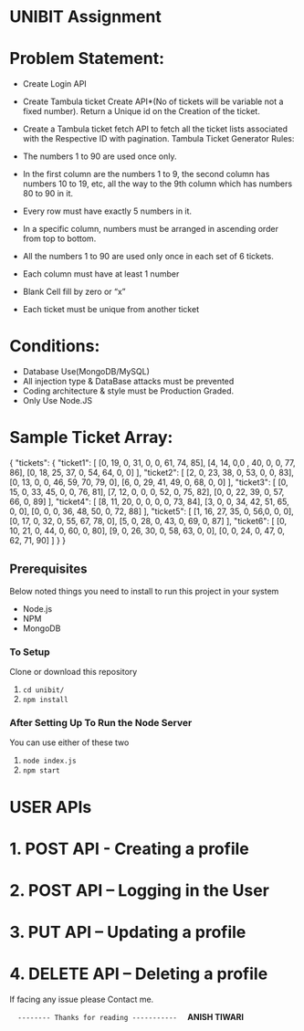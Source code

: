 # UNIBIT Assignment

# Problem Statement:
- Create Login API
- Create Tambula ticket Create API*(No of tickets will be variable not a fixed number).
Return a Unique id on the Creation of the ticket.
- Create a Tambula ticket fetch API to fetch all the ticket lists associated with the
Respective ID with pagination.
Tambula Ticket Generator Rules:

- The numbers 1 to 90 are used once only.
- In the first column are the numbers 1 to 9, the second column has numbers
10 to 19, etc, all the way to the 9th column which has numbers 80 to 90 in it.
- Every row must have exactly 5 numbers in it.
- In a specific column, numbers must be arranged in ascending order from top
to bottom.
- All the numbers 1 to 90 are used only once in each set of 6 tickets.
- Each column must have at least 1 number
- Blank Cell fill by zero or “x”
- Each ticket must be unique from another ticket

# Conditions:
- Database Use(MongoDB/MySQL)
- All injection type & DataBase attacks must be prevented
- Coding architecture & style must be Production Graded.
- Only Use Node.JS

# Sample Ticket Array:
{
"tickets": {
"ticket1": [
[0, 19, 0, 31, 0, 0, 61, 74, 85],
[4, 14, 0,0 , 40, 0, 0, 77, 86],
[0, 18, 25, 37, 0, 54, 64, 0, 0]
],
"ticket2": [
[2, 0, 23, 38, 0, 53, 0, 0, 83],
[0, 13, 0, 0, 46, 59, 70, 79, 0],
[6, 0, 29, 41, 49, 0, 68, 0, 0]
],
"ticket3": [
[0, 15, 0, 33, 45, 0, 0, 76, 81],
[7, 12, 0, 0, 0, 52, 0, 75, 82],
[0, 0, 22, 39, 0, 57, 66, 0, 89]
],
"ticket4": [
[8, 11, 20, 0, 0, 0, 0, 73, 84],
[3, 0, 0, 34, 42, 51, 65, 0, 0],
[0, 0, 0, 36, 48, 50, 0, 72, 88]
],
"ticket5": [
[1, 16, 27, 35, 0, 56,0, 0, 0],
[0, 17, 0, 32, 0, 55, 67, 78, 0],
[5, 0, 28, 0, 43, 0, 69, 0, 87]
],
"ticket6": [
[0, 10, 21, 0, 44, 0, 60, 0, 80],
[9, 0, 26, 30, 0, 58, 63, 0, 0],
[0, 0, 24, 0, 47, 0, 62, 71, 90]
]
}
}

## Prerequisites

Below noted things you need to install to run this project in your system

- Node.js
- NPM
- MongoDB

### To Setup

Clone or download this repository

1. `cd unibit/`
2. `npm install`

### After Setting Up To Run the Node Server

You can use either of these two

1. `node index.js`
2. `npm start`

# USER APIs
# 1. POST API - Creating a profile
# 2. POST API – Logging in the User
# 3. PUT API – Updating a profile
# 4. DELETE API – Deleting a profile


If facing any issue please Contact me.

`   -------- Thanks for reading -----------   `
              **ANISH TIWARI**
